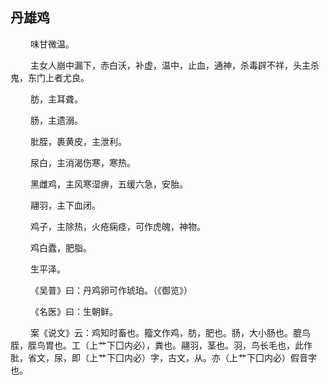## 丹雄鸡
<p>&emsp;&emsp;
味甘微温。
</p>
<p>&emsp;&emsp;
主女人崩中漏下，赤白沃，补虚，温中，止血，通神，杀毒辟不祥，头主杀鬼，东门上者尤良。
</p>
<p>&emsp;&emsp;
肪，主耳聋。
</p>
<p>&emsp;&emsp;
肠，主遗溺。
</p>
<p>&emsp;&emsp;
肶胵，裹黄皮，主泄利。
</p>
<p>&emsp;&emsp;
尿白，主消渴伤寒，寒热。
</p>
<p>&emsp;&emsp;
黑雌鸡，主风寒湿痹，五缓六急，安胎。
</p>
<p>&emsp;&emsp;
翮羽，主下血闭。
</p>
<p>&emsp;&emsp;
鸡子，主除热，火疮痫痉，可作虎魄，神物。
</p>
<p>&emsp;&emsp;
鸡白蠹，肥脂。
</p>
<p>&emsp;&emsp;
生平泽。
</p>
<p>&emsp;&emsp;
《吴普》曰：丹鸡卵可作琥珀。（《御览》）
</p>
<p>&emsp;&emsp;
《名医》曰：生朝鲜。
</p>
<p>&emsp;&emsp;
案《说文》云：鸡知时畜也。籀文作鸡，肪，肥也。肠，大小肠也。膍鸟胵，胵鸟胃也。工（上艹下囗内必），粪也。翮羽，茎也。羽，鸟长毛也，此作肶，省文，尿，即（上艹下囗内必）字，古文，从。亦（上艹下囗内必）假音字也。
</p>